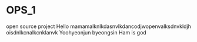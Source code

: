 # OPS_1
open source project
Hello
mamamalknlkdasnvlkdancodjwopenvalksdnvkldjh oisdnlkcnalkcnklanvk
Yoohyeonjun byeongsin
Ham is god


